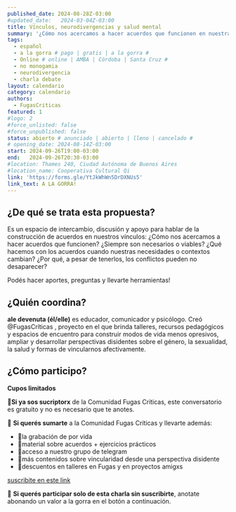 ```yaml
---
published_date: 2024-08-28Z-03:00
#updated_date:   2024-03-04Z-03:00
title: Vínculos, neurodivergencias y salud mental
summary: '¿Cómo nos acercamos a hacer acuerdos que funcionen en nuestras relaciones? ¿Siempre son necesarios o viables? ¿Por qué, a pesar de tenerlos, los conflictos pueden no desaparecer?'
tags:
  - español
  - a la gorra # pago | gratis | a la gorra #
  - Online # online | AMBA | Córdoba | Santa Cruz #
  - no monogamia
  - neurodivergencia
  - charla debate
layout: calendario
category: calendario
authors:
  - FugasCriticas
featured: 1
#logo: 2
#force_unlisted: false
#force_unpublished: false
status: abierto # anunciado | abierto | lleno | cancelado #
# opening_date: 2024-08-14Z-03:00
start: 2024-09-26T19:00-03:00
end:   2024-09-26T20:30-03:00
#location: Thames 240, Ciudad Autónoma de Buenos Aires
#location_name: Cooperativa Cultural Qi
link: 'https://forms.gle/YtJkWhWn5DrDXNUs5'
link_text: A LA GORRA!
---
```

## ¿De qué se trata esta propuesta? #

Es un espacio de intercambio, discusión y apoyo para hablar de la construcción de acuerdos en nuestros vínculos: ¿Cómo nos acercamos a hacer acuerdos que funcionen? ¿Siempre son necesarios o viables? ¿Qué hacemos con los acuerdos cuando nuestras necesidades o contextos cambian? ¿Por qué, a pesar de tenerlos, los conflictos pueden no desaparecer?

Podés hacer aportes, preguntas y llevarte herramientas!

## ¿Quién coordina? #

**ale devenuta (él/elle)** es educador, comunicador y psicólogo. Creó @FugasCríticas , proyecto en el que brinda talleres, recursos pedagógicos y espacios de encuentro para construir modos de vida menos opresivos, ampliar y desarrollar perspectivas disidentes sobre el género, la sexualidad, la salud y formas de vincularnos afectivamente.

## ¿Cómo participo? #
**Cupos limitados**

💫**Si ya sos sucriptorx** de la Comunidad Fugas Críticas, este conversatorio es gratuito y no es necesario que te anotes.

💫 **Si querés sumarte** a la Comunidad Fugas Críticas y llevarte además:

- 🌈la grabación de por vida
- 🌈material sobre acuerdos + ejercicios prácticos
- 🌈acceso a nuestro grupo de telegram
- 🌈más contenidos sobre vincularidad desde una perspectiva disidente
- 🌈descuentos en talleres en Fugas y en proyectos amigxs

[suscribite en este link](https://fugascriticas.com/suscripcion)

💫 **Si querés participar solo de esta charla sin suscribirte**, anotate abonando un valor a la gorra en el botón a continuación.
